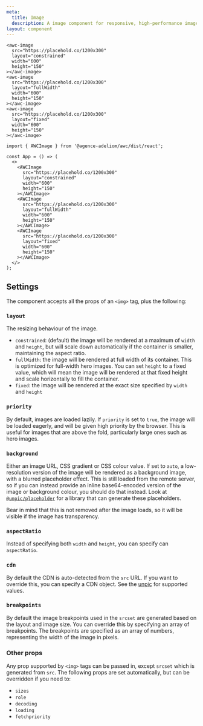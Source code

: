 ```yaml
---
meta:
  title: Image
  description: A image component for responsive, high-performance images using image CDNs
layout: component
---
```


```html:preview
<awc-image
  src="https://placehold.co/1200x300"
  layout="constrained"
  width="600"
  height="150"
></awc-image>
<awc-image
  src="https://placehold.co/1200x300"
  layout="fullWidth"
  width="600"
  height="150"
></awc-image>
<awc-image
  src="https://placehold.co/1200x300"
  layout="fixed"
  width="600"
  height="150"
></awc-image>
```

```jsx:react
import { AWCImage } from '@agence-adeliom/awc/dist/react';

const App = () => (
  <>
    <AWCImage
      src="https://placehold.co/1200x300"
      layout="constrained"
      width="600"
      height="150"
    ></AWCImage>
    <AWCImage
      src="https://placehold.co/1200x300"
      layout="fullWidth"
      width="600"
      height="150"
    ></AWCImage>
    <AWCImage
      src="https://placehold.co/1200x300"
      layout="fixed"
      width="600"
      height="150"
    ></AWCImage>
  </>
);
```

## Settings

The component accepts all the props of an `<img>` tag, plus the following:

### `layout`

The resizing behaviour of the image.

- `constrained`: (default) the image will be rendered at a maximum of `width` and `height`, but will scale down automatically if the container is smaller, maintaining the aspect ratio.
- `fullWidth`: the image will be rendered at full width of its container. This is optimized for full-width hero images. You can set `height` to a fixed value, which will mean the image will be rendered at that fixed height and scale horizontally to fill the container.
- `fixed`: the image will be rendered at the exact size specified by `width` and `height`

### `priority`

By default, images are loaded lazily. If `priority` is set to `true`, the image will be loaded eagerly, and will be given high priority by the browser. This is useful for images that are above the fold, particularly large ones such as hero images.

### `background`

Either an image URL, CSS gradient or CSS colour value. If set to `auto`, a low-resolution version of the image will be rendered as a background image, with a blurred placeholder effect. This is still loaded from the remote server, so if you can instead provide an inline base64-encoded version of the image or background colour, you should do that instead. Look at [`@unpic/placeholder`](/placeholder/) for a library that can generate these placeholders.

Bear in mind that this is not removed after the image loads, so it will be visible if the image has transparency.

### `aspectRatio`

Instead of specifying both `width` and `height`, you can specify can `aspectRatio`.

### `cdn`

By default the CDN is auto-detected from the `src` URL. If you want to override this, you can specify a CDN object. See the [unpic](https://github.com/ascorbic/unpic) for supported values.

### `breakpoints`

By default the image breakpoints used in the `srcset` are generated based on the layout and image size. You can override this by specifying an array of breakpoints. The breakpoints are specified as an array of numbers, representing the width of the image in pixels.

### Other props

Any prop supported by `<img>` tags can be passed in, except `srcset` which is generated from `src`. The following props are set automatically, but can be overridden if you need to:

- `sizes`
- `role`
- `decoding`
- `loading`
- `fetchpriority`
